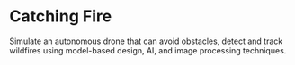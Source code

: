 # Catching Fire
Simulate an autonomous drone that can avoid obstacles, detect and track wildfires using model-based design, AI, and image processing techniques. 
